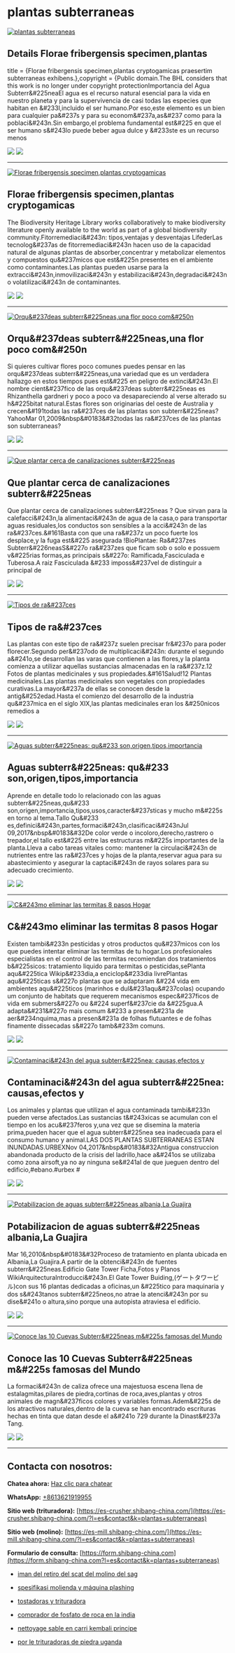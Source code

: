 # plantas subterraneas

<a href="https://swt.shibang-china.com/?l=es&img&k=plantas+subterraneas" target="_blank">![plantas subterraneas](http://static.shibang-china.com/all-800x300/693.jpg)</a>

## Details Florae fribergensis specimen,plantas
title = {Florae fribergensis specimen,plantas cryptogamicas praesertim subterraneas exhibens.},copyright = {Public domain.The BHL considers that this work is no longer under copyright protectionImportancia del Agua Subterr&#225neaEl agua es el recurso natural esencial para la vida en nuestro planeta y para la supervivencia de casi todas las especies que habitan en &#233l,incluido el ser humano.Por eso,este elemento es un bien para cualquier pa&#237s y para su econom&#237a,as&#237 como para la poblaci&#243n.Sin embargo,el problema fundamental est&#225 en que el ser humano s&#243lo puede beber agua dulce y &#233ste es un recurso menos


<a href="https://whatsapp.shibangsoft.com/WhatsApp.php" target="_blank" title="WhatsApp">![](http://static.shibang-china.com/icon/whatsapp.png)</a> <a href="https://swt.shibang-china.com/?l=es&icon&k=plantas+subterraneas" target="_blank">![](http://static.shibang-china.com/icon/chat-es.png)</a>

---

<a href="https://swt.shibang-china.com/?l=es&img&k=plantas+subterraneas" target="_blank">![Florae fribergensis specimen,plantas cryptogamicas](http://static.shibang-china.com/all-800x300/1090.jpg)</a>

## Florae fribergensis specimen,plantas cryptogamicas
The Biodiversity Heritage Library works collaboratively to make biodiversity literature openly available to the world as part of a global biodiversity community.Fitorremediaci&#243n: tipos,ventajas y desventajas LifederLas tecnolog&#237as de fitorremediaci&#243n hacen uso de la capacidad natural de algunas plantas de absorber,concentrar y metabolizar elementos y compuestos qu&#237micos que est&#225n presentes en el ambiente como contaminantes.Las plantas pueden usarse para la extracci&#243n,inmovilizaci&#243n y estabilizaci&#243n,degradaci&#243n o volatilizaci&#243n de contaminantes.


<a href="https://whatsapp.shibangsoft.com/WhatsApp.php" target="_blank" title="WhatsApp">![](http://static.shibang-china.com/icon/whatsapp.png)</a> <a href="https://swt.shibang-china.com/?l=es&icon&k=plantas+subterraneas" target="_blank">![](http://static.shibang-china.com/icon/chat-es.png)</a>

---

<a href="https://swt.shibang-china.com/?l=es&img&k=plantas+subterraneas" target="_blank">![Orqu&#237deas subterr&#225neas,una flor poco com&#250n](http://static.shibang-china.com/all-800x300/837.jpg)</a>

## Orqu&#237deas subterr&#225neas,una flor poco com&#250n
Si quieres cultivar flores poco comunes puedes pensar en las orqu&#237deas subterr&#225neas,una variedad que es un verdadera hallazgo en estos tiempos pues est&#225 en peligro de extinci&#243n.El nombre cient&#237fico de las orqu&#237deas subterr&#225neas es Rhizanthella gardneri y poco a poco va desapareciendo al verse alterado su h&#225bitat natural.Estas flores son originarias del oeste de Australia y crecen&#191todas las ra&#237ces de las plantas son subterr&#225neas? YahooMar 01,2009&nbsp&#0183&#32todas las ra&#237ces de las plantas son subterraneas?


<a href="https://whatsapp.shibangsoft.com/WhatsApp.php" target="_blank" title="WhatsApp">![](http://static.shibang-china.com/icon/whatsapp.png)</a> <a href="https://swt.shibang-china.com/?l=es&icon&k=plantas+subterraneas" target="_blank">![](http://static.shibang-china.com/icon/chat-es.png)</a>

---

<a href="https://swt.shibang-china.com/?l=es&img&k=plantas+subterraneas" target="_blank">![Que plantar cerca de canalizaciones subterr&#225neas](http://static.shibang-china.com/all-800x300/1031.jpg)</a>

## Que plantar cerca de canalizaciones subterr&#225neas
Que plantar cerca de canalizaciones subterr&#225neas ? Que sirvan para la calefacci&#243n,la alimentaci&#243n de agua de la casa,o para transportar aguas residuales,los conductos son sensibles a la acci&#243n de las ra&#237ces.&#161Basta con que una ra&#237z un poco fuerte los desplace,y la fuga est&#225 asegurada !BioPlantae: Ra&#237zes Subterr&#226neasS&#227o ra&#237zes que ficam sob o solo e possuem v&#225rias formas,as principais s&#227o: Ramificada,Fasciculada e Tuberosa.A raiz Fasciculada &#233 imposs&#237vel de distinguir a principal de


<a href="https://whatsapp.shibangsoft.com/WhatsApp.php" target="_blank" title="WhatsApp">![](http://static.shibang-china.com/icon/whatsapp.png)</a> <a href="https://swt.shibang-china.com/?l=es&icon&k=plantas+subterraneas" target="_blank">![](http://static.shibang-china.com/icon/chat-es.png)</a>

---

<a href="https://swt.shibang-china.com/?l=es&img&k=plantas+subterraneas" target="_blank">![Tipos de ra&#237ces](http://static.shibang-china.com/all-800x300/1466.jpg)</a>

## Tipos de ra&#237ces
Las plantas con este tipo de ra&#237z suelen precisar fr&#237o para poder florecer.Segundo per&#237odo de multiplicaci&#243n: durante el segundo a&#241o,se desarrollan las varas que contienen a las flores,y la planta comienza a utilizar aquellas sustancias almacenadas en la ra&#237z.12 Fotos de plantas medicinales y sus propiedades.&#161Salud!12 Plantas medicinales.Las plantas medicinales son vegetales con propiedades curativas.La mayor&#237a de ellas se conocen desde la antig&#252edad.Hasta el comienzo del desarrollo de la industria qu&#237mica en el siglo XIX,las plantas medicinales eran los &#250nicos remedios a


<a href="https://whatsapp.shibangsoft.com/WhatsApp.php" target="_blank" title="WhatsApp">![](http://static.shibang-china.com/icon/whatsapp.png)</a> <a href="https://swt.shibang-china.com/?l=es&icon&k=plantas+subterraneas" target="_blank">![](http://static.shibang-china.com/icon/chat-es.png)</a>

---

<a href="https://swt.shibang-china.com/?l=es&img&k=plantas+subterraneas" target="_blank">![Aguas subterr&#225neas: qu&#233 son,origen,tipos,importancia](http://static.shibang-china.com/all-800x300/1525.jpg)</a>

## Aguas subterr&#225neas: qu&#233 son,origen,tipos,importancia
Aprende en detalle todo lo relacionado con las aguas subterr&#225neas,qu&#233 son,origen,importancia,tipos,usos,caracter&#237sticas y mucho m&#225s en torno al tema.Tallo Qu&#233 es,definici&#243n,partes,formaci&#243n,clasificaci&#243nJul 09,2017&nbsp&#0183&#32De color verde o incoloro,derecho,rastrero o trepador,el tallo est&#225 entre las estructuras m&#225s importantes de la planta.Lleva a cabo tareas vitales como: mantener la circulaci&#243n de nutrientes entre las ra&#237ces y hojas de la planta,reservar agua para su abastecimiento y asegurar la captaci&#243n de rayos solares para su adecuado crecimiento.


<a href="https://whatsapp.shibangsoft.com/WhatsApp.php" target="_blank" title="WhatsApp">![](http://static.shibang-china.com/icon/whatsapp.png)</a> <a href="https://swt.shibang-china.com/?l=es&icon&k=plantas+subterraneas" target="_blank">![](http://static.shibang-china.com/icon/chat-es.png)</a>

---

<a href="https://swt.shibang-china.com/?l=es&img&k=plantas+subterraneas" target="_blank">![C&#243mo eliminar las termitas 8 pasos Hogar](http://static.shibang-china.com/all-800x300/659.jpg)</a>

## C&#243mo eliminar las termitas 8 pasos Hogar
Existen tambi&#233n pesticidas y otros productos qu&#237micos con los que puedes intentar eliminar las termitas de tu hogar.Los profesionales especialistas en el control de las termitas recomiendan dos tratamientos b&#225sicos: tratamiento liquido para termitas o pesticidas,sePlanta aqu&#225tica Wikip&#233dia,a enciclop&#233dia livrePlantas aqu&#225ticas s&#227o plantas que se adaptaram &#224 vida em ambientes aqu&#225ticos (marinhos e dul&#231aqu&#237colas) ocupando um conjunto de habitats que requerem mecanismos espec&#237ficos de vida em submers&#227o ou &#224 superf&#237cie da &#225gua.A adapta&#231&#227o mais comum &#233 a presen&#231a de aer&#234nquima,mas a presen&#231a de folhas flutuantes e de folhas finamente dissecadas s&#227o tamb&#233m comuns.


<a href="https://whatsapp.shibangsoft.com/WhatsApp.php" target="_blank" title="WhatsApp">![](http://static.shibang-china.com/icon/whatsapp.png)</a> <a href="https://swt.shibang-china.com/?l=es&icon&k=plantas+subterraneas" target="_blank">![](http://static.shibang-china.com/icon/chat-es.png)</a>

---

<a href="https://swt.shibang-china.com/?l=es&img&k=plantas+subterraneas" target="_blank">![Contaminaci&#243n del agua subterr&#225nea: causas,efectos y](http://static.shibang-china.com/all-800x300/1207.jpg)</a>

## Contaminaci&#243n del agua subterr&#225nea: causas,efectos y
Los animales y plantas que utilizan el agua contaminada tambi&#233n pueden verse afectados.Las sustancias t&#243xicas se acumulan con el tiempo en los acu&#237feros y,una vez que se disemina la materia prima,pueden hacer que el agua subterr&#225nea sea inadecuada para el consumo humano y animal.LAS DOS PLANTAS SUBTERRANEAS ESTAN INUNDADAS.URBEXNov 04,2017&nbsp&#0183&#32Antigua construccion abandonada producto de la crisis del ladrillo,hace a&#241os se utilizaba como zona airsoft,ya no ay ninguna se&#241al de que jueguen dentro del edificio,#ebano.#urbex #


<a href="https://whatsapp.shibangsoft.com/WhatsApp.php" target="_blank" title="WhatsApp">![](http://static.shibang-china.com/icon/whatsapp.png)</a> <a href="https://swt.shibang-china.com/?l=es&icon&k=plantas+subterraneas" target="_blank">![](http://static.shibang-china.com/icon/chat-es.png)</a>

---

<a href="https://swt.shibang-china.com/?l=es&img&k=plantas+subterraneas" target="_blank">![Potabilizacion de aguas subterr&#225neas albania,La Guajira](http://static.shibang-china.com/all-800x300/723.jpg)</a>

## Potabilizacion de aguas subterr&#225neas albania,La Guajira
Mar 16,2010&nbsp&#0183&#32Proceso de tratamiento en planta ubicada en Albania,La Guajira.A partir de la obtenci&#243n de fuentes subterr&#225neas.Edificio Gate Tower Ficha,Fotos y Planos WikiArquitecturaIntroducci&#243n.El Gate Tower Buiding,(ゲートタワービル)con sus 16 plantas dedicadas a oficinas,un &#225tico para maquinaria y dos s&#243tanos subterr&#225neos,no atrae la atenci&#243n por su dise&#241o o altura,sino porque una autopista atraviesa el edificio.


<a href="https://whatsapp.shibangsoft.com/WhatsApp.php" target="_blank" title="WhatsApp">![](http://static.shibang-china.com/icon/whatsapp.png)</a> <a href="https://swt.shibang-china.com/?l=es&icon&k=plantas+subterraneas" target="_blank">![](http://static.shibang-china.com/icon/chat-es.png)</a>

---

<a href="https://swt.shibang-china.com/?l=es&img&k=plantas+subterraneas" target="_blank">![Conoce las 10 Cuevas Subterr&#225neas m&#225s famosas del Mundo](http://static.shibang-china.com/all-800x300/38.jpg)</a>

## Conoce las 10 Cuevas Subterr&#225neas m&#225s famosas del Mundo
La formaci&#243n de caliza ofrece una majestuosa escena llena de estalagmitas,pilares de piedra,cortinas de roca,aves,plantas y otros animales de magn&#237ficos colores y variables formas.Adem&#225s de los atractivos naturales,dentro de la cueva se han encontrado escrituras hechas en tinta que datan desde el a&#241o 729 durante la Dinast&#237a Tang.

<a href="https://whatsapp.shibangsoft.com/WhatsApp.php" target="_blank" title="WhatsApp">![](http://static.shibang-china.com/icon/whatsapp.png)</a> <a href="https://swt.shibang-china.com/?l=es&icon&k=plantas+subterraneas" target="_blank">![](http://static.shibang-china.com/icon/chat-es.png)</a>

---
## Contacta con nosotros:

**Chatea ahora:** [Haz clic para chatear](https://swt.shibang-china.com?l=es&contact&k=plantas+subterraneas)

**WhatsApp:**  [+8613621919955](https://whatsapp.shibangsoft.com/WhatsApp.php)

**Sitio web (trituradora):** [https://es-crusher.shibang-china.com/](https://es-crusher.shibang-china.com/?l=es&contact&k=plantas+subterraneas)

**Sitio web (molino):** [https://es-mill.shibang-china.com/](https://es-mill.shibang-china.com/?l=es&contact&k=plantas+subterraneas)

**Formulario de consulta:** [https://form.shibang-china.com](https://form.shibang-china.com?l=es&contact&k=plantas+subterraneas)

* [iman del retiro del scat del molino del sag](../69/iman%20del%20retiro%20del%20scat%20del%20molino%20del%20sag.md)

* [spesifikasi molienda y máquina plashing](../75/spesifikasi%20molienda%20y%20m%C3%A1quina%20plashing.md)

* [tostadoras y trituradora](../72/tostadoras%20y%20trituradora.md)

* [comprador de fosfato de roca en la india](../71/comprador%20de%20fosfato%20de%20roca%20en%20la%20india.md)

* [nettoyage sable en carri kembali principe](../66/nettoyage%20sable%20en%20carri%20kembali%20principe.md)

* [por le trituradoras de piedra uganda](../68/por%20le%20trituradoras%20de%20piedra%20uganda.md)